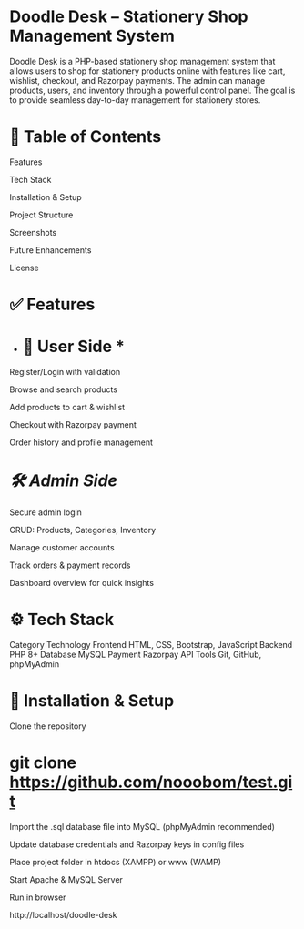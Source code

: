 # Doodle Desk – Stationery Shop Management System






Doodle Desk is a PHP-based stationery shop management system that allows users to shop for stationery products online with features like cart, wishlist, checkout, and Razorpay payments. The admin can manage products, users, and inventory through a powerful control panel. The goal is to provide seamless day-to-day management for stationery stores.

# 📌 Table of Contents

Features

Tech Stack

Installation & Setup

Project Structure

Screenshots

Future Enhancements

License

# ✅ Features
* # 👤 User Side *

Register/Login with validation

Browse and search products

Add products to cart & wishlist

Checkout with Razorpay payment

Order history and profile management

# *🛠 Admin Side*

Secure admin login

CRUD: Products, Categories, Inventory

Manage customer accounts

Track orders & payment records

Dashboard overview for quick insights

# ⚙️ Tech Stack
Category	Technology
Frontend	HTML, CSS, Bootstrap, JavaScript
Backend	PHP 8+
Database	MySQL
Payment	Razorpay API
Tools	Git, GitHub, phpMyAdmin

# 🚀 Installation & Setup

Clone the repository

# git clone https://github.com/nooobom/test.git


Import the .sql database file into MySQL (phpMyAdmin recommended)

Update database credentials and Razorpay keys in config files

Place project folder in htdocs (XAMPP) or www (WAMP)

Start Apache & MySQL Server

Run in browser

http://localhost/doodle-desk
